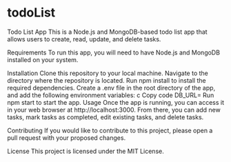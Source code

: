 # todoList
Todo List App
This is a Node.js and MongoDB-based todo list app that allows users to create, read, update, and delete tasks.

Requirements
To run this app, you will need to have Node.js and MongoDB installed on your system.

Installation
Clone this repository to your local machine.
Navigate to the directory where the repository is located.
Run npm install to install the required dependencies.
Create a .env file in the root directory of the app, and add the following environment variables:
c
Copy code
DB_URL=<your MongoDB connection string>
Run npm start to start the app.
Usage
Once the app is running, you can access it in your web browser at http://localhost:3000. From there, you can add new tasks, mark tasks as completed, edit existing tasks, and delete tasks.

Contributing
If you would like to contribute to this project, please open a pull request with your proposed changes.

License
This project is licensed under the MIT License.
